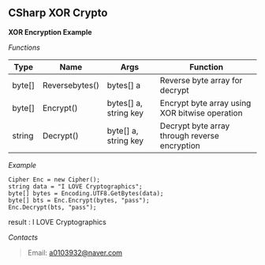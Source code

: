 ## CSharp XOR Crypto
**XOR Encryption Example**

*Functions*

|Type|Name|Args|Function|
|--|--|--|--|
|byte[]|Reversebytes()|bytes[] a|Reverse byte array for decrypt|
|byte[]|Encrypt()|bytes[] a, string key|Encrypt byte array using XOR bitwise operation|
|string|Decrypt()|byte[] a, string key|Decrypt byte array through reverse encryption|
 
*Example*

    Cipher Enc = new Cipher();
    string data = "I LOVE Cryptographics";
    byte[] bytes = Encoding.UTF8.GetBytes(data);
    byte[] bts = Enc.Encrypt(bytes, "pass");
    Enc.Decrypt(bts, "pass");
    
result : I LOVE Cryptographics

*Contacts*

> Email: a0103932@naver.com
